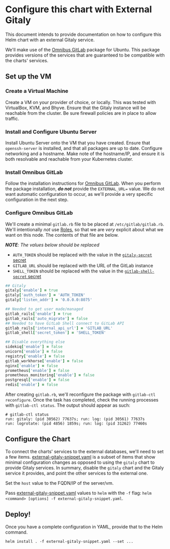 # Configure this chart with External Gitaly

This document intends to provide documentation on how to configure this Helm chart with an external Gitaly service.

We'll make use of the [Omnibus GitLab][] package for Ubuntu. This package provides versions of the services that are guaranteed to be compatible with the charts' services.

## Set up the VM

### Create a Virtual Machine
Create a VM on your provider of choice, or locally. This was tested with VirtualBox, KVM, and Bhyve. Ensure that the Gitaly instance will be reachable from the cluster. Be sure firewall policies are in place to allow traffic.

### Install and Configure Ubuntu Server

Install Ubuntu Server onto the VM that you have created. Ensure that `openssh-server` is installed, and that all packages are up to date. Configure networking and a hostname. Make note of the hostname/IP, and ensure it is both resolvable and reachable from your Kubernetes cluster.

### Install Omnibus GitLab

Follow the installation instructions for [Omnibus GitLab][]. When you perform the package installation, **_do not_** provide the `EXTERNAL_URL=` value. We do not want automatic configuration to occur, as we'll provide a very specific configuration in the next step.

### Configure Omnibus GitLab

We'll create a minimal `gitlab.rb` file to be placed at `/etc/gitlab/gitlab.rb`. We'll intentionally _not_ use [Roles](https://docs.gitlab.com/omnibus/roles/README.html), so that we are _very_ explicit about what we want on this node. The contents of that file are below.

_**NOTE**: The values below should be replaced_
- `AUTH_TOKEN` should be replaced with the value in the [`gitaly-secret` secret](../../installation/secrets.md#gitaly-secret)
- `GITLAB_URL` should be replaced with the URL of the GitLab instance
- `SHELL_TOKEN` should be replaced with the value in the [`gitlab-shell-secret` secret](../../installation/secrets.md#gitlab-shell-secret)

```Ruby
## Gitaly
gitaly['enable'] = true
gitaly['auth_token'] = 'AUTH_TOKEN'
gitaly['listen_addr'] = '0.0.0.0:8075'

## Needed to get user made/managed
gitlab_rails['enable'] = true
gitlab_rails['auto_migrate'] = false
## Needed to have GitLab Shell connect to GitLab API
gitlab_rails['internal_api_url'] = 'GITLAB_URL'
gitlab_shell['secret_token'] = 'SHELL_TOKEN'

## Disable everything else
sidekiq['enable'] = false
unicorn['enable'] = false
registry['enable'] = false
gitlab_workhorse['enable'] = false
nginx['enable'] = false
prometheus['enable'] = false
prometheus_monitoring['enable'] = false
postgresql['enable'] = false
redis['enable'] = false
```

After creating `gitlab.rb`, we'll reconfigure the package with `gitlab-ctl reconfigure`. Once the task has completed, check the running processes with `gitlab-ctl status`. The output should appear as such:
```
# gitlab-ctl status
run: gitaly: (pid 30562) 77637s; run: log: (pid 30561) 77637s
run: logrotate: (pid 4856) 1859s; run: log: (pid 31262) 77460s
```

## Configure the Chart

To connect the charts' services to the external databases, we'll need to set a few items. [external-gitaly-snippet.yaml](external-gitaly-snippet.yaml) is a subset of items that show minimal configuration changes as opposed to using the `gitaly` chart to provide Gitaly services. In summary, disable the `gitaly` chart and the Gitaly service it provides, and point the other services to the external one.

Set the `host` value to the FQDN/IP of the server/vm.

Pass [external-gitaly-snippet.yaml](external-gitaly-snippet.yaml) values to `helm` with the `-f` flag: `helm <command> [options] -f external-gitaly-snippet.yaml`.

## Deploy!

Once you have a complete configuration in YAML, provide that to the Helm command.

`helm install . -f external-gitaly-snippet.yaml --set ...`

[Omnibus GitLab]: https://about.gitlab.com/installation/#ubuntu
